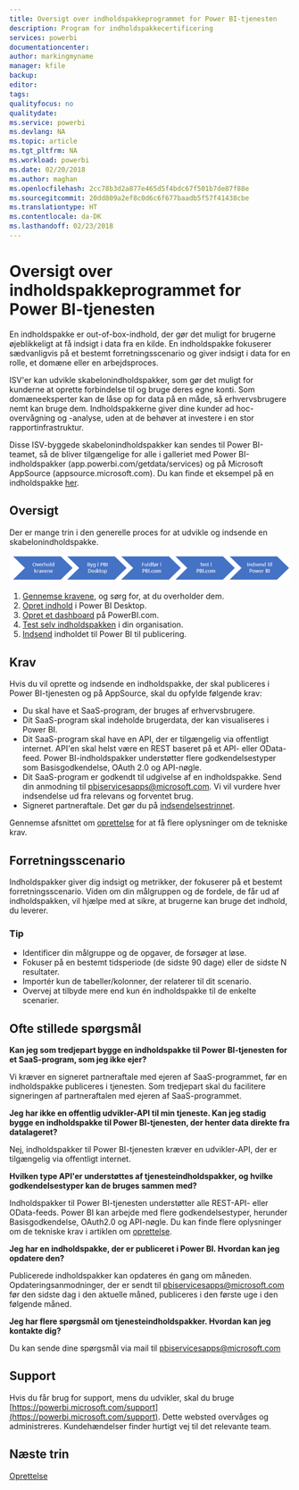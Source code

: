 ```yaml
---
title: Oversigt over indholdspakkeprogrammet for Power BI-tjenesten
description: Program for indholdspakkecertificering
services: powerbi
documentationcenter: 
author: markingmyname
manager: kfile
backup: 
editor: 
tags: 
qualityfocus: no
qualitydate: 
ms.service: powerbi
ms.devlang: NA
ms.topic: article
ms.tgt_pltfrm: NA
ms.workload: powerbi
ms.date: 02/20/2018
ms.author: maghan
ms.openlocfilehash: 2cc78b3d2a877e465d5f4bdc67f501b7de87f88e
ms.sourcegitcommit: 20dd809a2ef8c0d6c6f677baadb5f57f41438cbe
ms.translationtype: HT
ms.contentlocale: da-DK
ms.lasthandoff: 02/23/2018
---
```

# <a name="overview-of-the-power-bi-service-content-pack-program"></a>Oversigt over indholdspakkeprogrammet for Power BI-tjenesten
En indholdspakke er out-of-box-indhold, der gør det muligt for brugerne øjeblikkeligt at få indsigt i data fra en kilde. En indholdspakke fokuserer sædvanligvis på et bestemt forretningsscenario og giver indsigt i data for en rolle, et domæne eller en arbejdsproces.

ISV'er kan udvikle skabelonindholdspakker, som gør det muligt for kunderne at oprette forbindelse til og bruge deres egne konti. Som domæneeksperter kan de låse op for data på en måde, så erhvervsbrugere nemt kan bruge dem. Indholdspakkerne giver dine kunder ad hoc-overvågning og -analyse, uden at de behøver at investere i en stor rapportinfrastruktur. 

Disse ISV-byggede skabelonindholdspakker kan sendes til Power BI-teamet, så de bliver tilgængelige for alle i galleriet med Power BI-indholdspakker (app.powerbi.com/getdata/services) og på Microsoft AppSource (appsource.microsoft.com). Du kan finde et eksempel på en indholdspakke [her](template-content-pack-experience.md).

## <a name="overview"></a>Oversigt
Der er mange trin i den generelle proces for at udvikle og indsende en skabelonindholdspakke.

 ![Proces](media/service-content-pack-overview/developer-content-pack-overview.png)

1. [Gennemse kravene](#requirements), og sørg for, at du overholder dem.
2. [Opret indhold](template-content-pack-authoring.md#queries) i Power BI Desktop.
3. [Opret et dashboard](template-content-pack-authoring.md#dashboard) på PowerBI.com.
4. [Test selv indholdspakken](template-content-pack-testing.md) i din organisation.
5. [Indsend](template-content-pack-testing.md#submission) indholdet til Power BI til publicering.

<a name="requirements"></a>

## <a name="requirements"></a>Krav
Hvis du vil oprette og indsende en indholdspakke, der skal publiceres i Power BI-tjenesten og på AppSource, skal du opfylde følgende krav:

* Du skal have et SaaS-program, der bruges af erhvervsbrugere.
* Dit SaaS-program skal indeholde brugerdata, der kan visualiseres i Power BI.
* Dit SaaS-program skal have en API, der er tilgængelig via offentligt internet. API'en skal helst være en REST baseret på et API- eller OData-feed. Power BI-indholdspakker understøtter flere godkendelsestyper som Basisgodkendelse, OAuth 2.0 og API-nøgle. 
* Dit SaaS-program er godkendt til udgivelse af en indholdspakke. Send din anmodning til pbiservicesapps@microsoft.com. Vi vil vurdere hver indsendelse ud fra relevans og forventet brug. 
* Signeret partneraftale. Det gør du på [indsendelsestrinnet](template-content-pack-testing.md#submission).

Gennemse afsnittet om [oprettelse](template-content-pack-authoring.md) for at få flere oplysninger om de tekniske krav.

## <a name="business-scenario"></a>Forretningsscenario
Indholdspakker giver dig indsigt og metrikker, der fokuserer på et bestemt forretningsscenario. Viden om din målgruppen og de fordele, de får ud af indholdspakken, vil hjælpe med at sikre, at brugerne kan bruge det indhold, du leverer.

### <a name="tips"></a>Tip
* Identificer din målgruppe og de opgaver, de forsøger at løse.  
* Fokuser på en bestemt tidsperiode (de sidste 90 dage) eller de sidste N resultater.  
* Importér kun de tabeller/kolonner, der relaterer til dit scenario.  
* Overvej at tilbyde mere end kun én indholdspakke til de enkelte scenarier.  

## <a name="frequently-asked-questions"></a>Ofte stillede spørgsmål
**Kan jeg som tredjepart bygge en indholdspakke til Power BI-tjenesten for et SaaS-program, som jeg ikke ejer?**

Vi kræver en signeret partneraftale med ejeren af SaaS-programmet, før en indholdspakke publiceres i tjenesten. Som tredjepart skal du facilitere signeringen af partneraftalen med ejeren af SaaS-programmet.

**Jeg har ikke en offentlig udvikler-API til min tjeneste. Kan jeg stadig bygge en indholdspakke til Power BI-tjenesten, der henter data direkte fra datalageret?**

Nej, indholdspakker til Power BI-tjenesten kræver en udvikler-API, der er tilgængelig via offentligt internet.

**Hvilken type API'er understøttes af tjenesteindholdspakker, og hvilke godkendelsestyper kan de bruges sammen med?**

Indholdspakker til Power BI-tjenesten understøtter alle REST-API- eller OData-feeds. Power BI kan arbejde med flere godkendelsestyper, herunder Basisgodkendelse, OAuth2.0 og API-nøgle. Du kan finde flere oplysninger om de tekniske krav i artiklen om [oprettelse](template-content-pack-authoring.md#dashboard).

**Jeg har en indholdspakke, der er publiceret i Power BI. Hvordan kan jeg opdatere den?**

Publicerede indholdspakker kan opdateres én gang om måneden. Opdateringsanmodninger, der er sendt til [pbiservicesapps@microsoft.com](mailto:pbiservicesapps@microsoft.com) før den sidste dag i den aktuelle måned, publiceres i den første uge i den følgende måned.

**Jeg har flere spørgsmål om tjenesteindholdspakker. Hvordan kan jeg kontakte dig?**

Du kan sende dine spørgsmål via mail til [pbiservicesapps@microsoft.com](mailto:pbiservicesapps@microsoft.com)

## <a name="support"></a>Support
Hvis du får brug for support, mens du udvikler, skal du bruge [https://powerbi.microsoft.com/support](https://powerbi.microsoft.com/support). Dette websted overvåges og administreres. Kundehændelser finder hurtigt vej til det relevante team.

## <a name="next-step"></a>Næste trin
[Oprettelse](template-content-pack-authoring.md)

